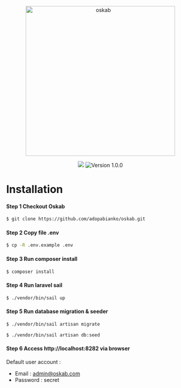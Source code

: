 <p align="center">
  <a href="#"><img alt="oskab" src="https://user-images.githubusercontent.com/8348927/101473721-c2b06480-397c-11eb-9d08-b7b30d445049.png" width="400"/></a>
</p>

<p align="center">
<a href="https://laravel.com"><img src="https://img.shields.io/badge/made%20with-Laravel-red"></a>
<img src="https://img.shields.io/badge/version-1.0.0-blueviolet" alt="Version 1.0.0">
</p>

# Installation

#### Step 1 Checkout Oskab

```bash
$ git clone https://github.com/adopabianko/oskab.git
```

#### Step 2 Copy file .env

```bash
$ cp -R .env.example .env
```

#### Step 3 Run composer install

```bash
$ composer install
```

#### Step 4 Run laravel sail

```bash
$ ./vendor/bin/sail up
```

#### Step 5 Run database migration & seeder
```bash
$ ./vendor/bin/sail artisan migrate
```

```bash
$ ./vendor/bin/sail artisan db:seed
```

#### Step 6 Access http://localhost:8282 via browser

Default user account :
 - Email : admin@oskab.com
 - Password : secret
